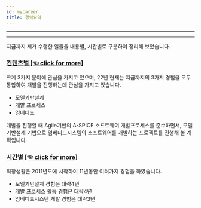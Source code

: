 ```yaml
---
id: mycareer
title: 경력요약
---
```

---

---

지금까지 제가 수행한 일들을 내용별, 시간별로 구분하여 정리해 보았습니다.


### [컨텐츠별 [☜ click for more]](/docs/mycareer_contents)

크게 3가지 분야에 관심을 가지고 있으며, 22년 현재는 지금까지의 3가지 경험을 모두 통합하여 개발을 진행하는데 관심을 가지고 있습니다.
* 모델기반설계
* 개발 프로세스
* 임베디드

개발을 진행할 때 Agile기반의 A-SPICE 소프트웨어 개발프로세스를 준수하면서, 모델기반설계 기법으로 임베디드시스템의 소프트웨어를 개발하는 프로젝트를 진행해 볼 계획입니다.

### [시간별 [☜ click for more]](/docs/mycareer_time)

직장생활은 2011년도에 시작하여 11년동안 여러가지 경험을 하였습니다.
* 모델기반설계 경험은 대략4년
* 개발 프로세스 활동 경험은 대략4년
* 임베디드시스템 개발 경험은 대략3년
